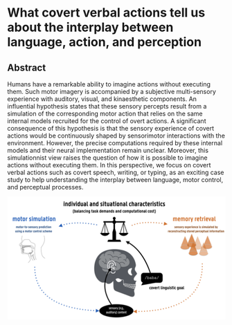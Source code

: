 # What covert verbal actions tell us about the interplay between language, action, and perception

## Abstract

Humans have a remarkable ability to imagine actions without executing them. Such motor imagery is accompanied by a subjective multi-sensory experience with auditory, visual, and kinaesthetic components. An influential hypothesis states that these sensory percepts result from a simulation of the corresponding motor action that relies on the same internal models recruited for the control of overt actions. A significant consequence of this hypothesis is that the sensory experience of covert actions would be continuously shaped by sensorimotor interactions with the environment. However, the precise computations required by these internal models and their neural implementation remain unclear. Moreover, this simulationnist view raises the question of how it is possible to imagine actions without executing them. In this perspective, we focus on covert verbal actions such as covert speech, writing, or typing, as an exciting case study to help understanding the interplay between language, motor control, and perceptual processes.

![](figures/simulation_association.png)
